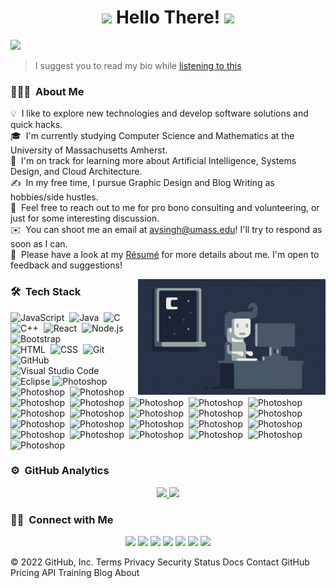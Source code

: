 <h1 align="center"><img height="60" src="https://media.giphy.com/media/C4xJKyzipe50gY6yql/giphy.gif"/> Hello There! <!--👋--> <img height="60" src="https://media.giphy.com/media/C4xJKyzipe50gY6yql/giphy.gif"/> </h1>
<!--trap-->
<a href="https://www.youtube.com/watch?v=dQw4w9WgXcQ"><img src="https://user-images.githubusercontent.com/73097560/115834477-dbab4500-a447-11eb-908a-139a6edaec5c.gif"></a>

> I suggest you to read my bio while [listening to this](https://www.youtube.com/watch?v=mIZOc4ntWSE)


### 👨🏻‍💻 &nbsp;About Me

💡 &nbsp;I like to explore new technologies and develop software solutions and quick hacks.\
🎓 &nbsp;I'm currently studying Computer Science and Mathematics at the University of Massachusetts Amherst.\
🌱 &nbsp;I'm on track for learning more about Artificial Intelligence, Systems Design, and Cloud Architecture.\
✍️ &nbsp;In my free time, I pursue Graphic Design and Blog Writing as hobbies/side hustles.\
💬 &nbsp;Feel free to reach out to me for pro bono consulting and volunteering, or just for some interesting discussion.\
✉️ &nbsp;You can shoot me an email at avsingh@umass.edu! I'll try to respond as soon as I can.\
📄 &nbsp;Please have a look at my [Résumé](https://www.adityavsingh.com/resume.html) for more details about me. I'm open to feedback and suggestions!

<img alt="Night Coding" src="https://raw.githubusercontent.com/AVS1508/AVS1508/master/assets/Night-Coding.gif" align="right"/>

### 🛠 &nbsp;Tech Stack

![JavaScript](https://img.shields.io/badge/-JavaScript-05122A?style=flat&logo=javascript)&nbsp;
![Java](https://img.shields.io/badge/-Java-05122A?style=flat&logo=Java&logoColor=FFA518)&nbsp;
![C](https://img.shields.io/badge/-C-05122A?style=flat&logo=C&logoColor=A8B9CC)&nbsp;
![C++](https://img.shields.io/badge/-C++-05122A?style=flat&logo=C%2B%2B&logoColor=00599C)&nbsp;
![React](https://img.shields.io/badge/-React-05122A?style=flat&logo=react)&nbsp;
![Node.js](https://img.shields.io/badge/-Node.js-05122A?style=flat&logo=node.js)&nbsp;
![Bootstrap](https://img.shields.io/badge/-Bootstrap-05122A?style=flat&logo=bootstrap&logoColor=563D7C)\
![HTML](https://img.shields.io/badge/-HTML-05122A?style=flat&logo=HTML5)&nbsp;
![CSS](https://img.shields.io/badge/-CSS-05122A?style=flat&logo=CSS3&logoColor=1572B6)&nbsp;
![Git](https://img.shields.io/badge/-Git-05122A?style=flat&logo=git)&nbsp;
![GitHub](https://img.shields.io/badge/-GitHub-05122A?style=flat&logo=github)&nbsp;
![Visual Studio Code](https://img.shields.io/badge/-Visual%20Studio%20Code-05122A?style=flat&logo=visual-studio-code&logoColor=007ACC)&nbsp;
![Eclipse](https://img.shields.io/badge/-Eclipse-05122A?style=flat&logo=eclipse-ide&logoColor=2C2255)
![Photoshop](https://img.shields.io/badge/-Photoshop-05122A?style=flat&logo=adobe-photoshop)&nbsp;
![Photoshop](https://img.shields.io/badge/-Aftereffect-05122A?style=flat&logo=adobeaftereffects)&nbsp;
![Photoshop](https://img.shields.io/badge/Figma-05122A?style=plastic&logo=figma)&nbsp;
![Photoshop](https://img.shields.io/badge/-Postman-05122A?style=flat&logo=postman)&nbsp;
![Photoshop](https://img.shields.io/badge/-gnometerminal-05122A?style=flat&logo=gnometerminal)&nbsp;
![Photoshop](https://img.shields.io/badge/-gnubash-05122A?style=flat&logo=gnubash)&nbsp;
![Photoshop](https://img.shields.io/badge/-Blender-05122A?style=flat&logo=blender)&nbsp;
![Photoshop](https://img.shields.io/badge/-PHP-05122A?style=flat&logo=php)&nbsp;
![Photoshop](https://img.shields.io/badge/-Laravel-05122A?style=flat&logo=laravel)&nbsp;
![Photoshop](https://img.shields.io/badge/-Oracle-05122A?style=flat&logo=oracle)&nbsp;
![Photoshop](https://img.shields.io/badge/-mySql-05122A?style=flat&logo=mysql)&nbsp;
![Photoshop](https://img.shields.io/badge/-Firebase-05122A?style=flat&logo=firebase)&nbsp;
![Photoshop](https://img.shields.io/badge/-Sass-05122A?style=flat&logo=sass)&nbsp;
![Photoshop](https://img.shields.io/badge/-Netlify-05122A?style=flat&logo=netlify)&nbsp;
![Photoshop](https://img.shields.io/badge/-NextJs-05122A?style=flat&logo=nextdotjs)&nbsp;
![Photoshop](https://img.shields.io/badge/-Deno-05122A?style=flat&logo=deno)&nbsp;
![Photoshop](https://img.shields.io/badge/-Vuejs-05122A?style=flat&logo=vuedotjs)&nbsp;
![Photoshop](https://img.shields.io/badge/-Express-05122A?style=flat&logo=express)&nbsp;
![Photoshop](https://img.shields.io/badge/-Unrealengine-05122A?style=flat&logo=unrealengine)&nbsp;
![Photoshop](https://img.shields.io/badge/-Canva-05122A?style=flat&logo=canva)&nbsp;
![Photoshop](https://img.shields.io/badge/-Typescript-05122A?style=flat&logo=typescript)&nbsp;
![Photoshop](https://img.shields.io/badge/-Manjaro-05122A?style=flat&logo=manjaro)&nbsp;
![Photoshop](https://img.shields.io/badge/-Graphql-05122A?style=flat&logo=graphql)&nbsp;
![Photoshop](https://img.shields.io/badge/-Sequelize-05122A?style=flat&logo=sequelize)&nbsp;



























### ⚙️ &nbsp;GitHub Analytics

<p align="center">
<a href="https://github.com/AVS1508">
  <img height="180em" src="https://github-readme-stats-eight-theta.vercel.app/api?username=AVS1508&show_icons=true&theme=algolia&include_all_commits=true&count_private=true"/>
  <img height="180em" src="https://github-readme-stats-eight-theta.vercel.app/api/top-langs/?username=AVS1508&layout=compact&langs_count=8&theme=algolia"/>
</a>
</p>

### 🤝🏻 &nbsp;Connect with Me

<p align="center">
<a href="https://www.adityavsingh.com"><img src="https://img.shields.io/badge/-adityavsingh.com-3423A6?style=flat&logo=Google-Chrome&logoColor=white"/></a>
<a href="https://linkedin.com/in/AVS1508"><img src="https://img.shields.io/badge/-Aditya%20Vikram%20Singh-0077B5?style=flat&logo=Linkedin&logoColor=white"/></a>
<a href="mailto:avsingh@umass.edu"><img src="https://img.shields.io/badge/-avsingh@umass.edu-D14836?style=flat&logo=Gmail&logoColor=white"/></a>
<a href="https://instagram.com/adityavs_"><img src="https://img.shields.io/badge/-@adityavs__-E4405F?style=flat&logo=Instagram&logoColor=white"/></a>
<a href="https://facebook.com/AVS1508"><img src="https://img.shields.io/badge/-@AVS1508-1877F2?style=flat&logo=Facebook&logoColor=white"/></a>
<a href="https://www.pinterest.ca/AVS1508"><img src="https://img.shields.io/badge/-@AVS1508-BD081C?style=flat&logo=Pinterest&logoColor=white"/></a>
<a href="https://www.behance.net/AVS1508"><img src="https://img.shields.io/badge/-@AVS1508-1769FF?style=flat&logo=Behance&logoColor=white"/></a>
</p>
© 2022 GitHub, Inc.
Terms
Privacy
Security
Status
Docs
Contact GitHub
Pricing
API
Training
Blog
About
